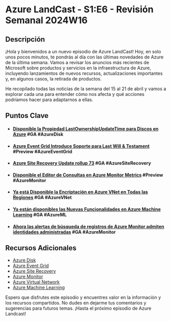 # Azure LandCast - S1:E6 - Revisión Semanal 2024W16

## Descripción
¡Hola y bienvenidos a un nuevo episodio de Azure LandCast! Hoy, en solo unos pocos minutos, te pondrás al día con las últimas novedades de Azure de la última semana. Vamos a revisar los anuncios más recientes de Microsoft sobre productos y servicios en la infraestructura de Azure, incluyendo lanzamientos de nuevos recursos, actualizaciones importantes y, en algunos casos, la retirada de productos.

He recopilado todas las noticias de la semana del 15 al 21 de abril y vamos a explorar cada una para entender cómo nos afecta y qué acciones podríamos hacer para adaptarnos a ellas.
## Puntos Clave

- #### [Disponible la Propiedad LastOwnershipUpdateTime para Discos en Azure](https://azure.microsoft.com/en-us/updates/ga-new-property-for-diskslastownershipupdatetime/) #GA #AzureDisk
- #### [Azure Event Grid Introduce Soporte para Last Will & Testament](https://azure.microsoft.com/en-us/updates/azure-event-grid-support-for-last-will-testament-lwt-capabilities-now-in-public-preview/) #Preview #AzureEventGrid
- #### [Azure Site Recovery Update rollup 73](https://azure.microsoft.com/en-us/updates/generally-available-azure-site-recovery-update-rollup-73-april-2024/) #GA #AzureSiteRecovery
- #### [Disponible el Editor de Consultas en Azure Monitor Metrics](https://azure.microsoft.com/en-us/updates/publicpreviewofqueryeditorinmetricexplorer/) #Preview #AzureMonitor 
- ####  [Ya está Disponible la Encriptación en Azure VNet en Todas las Regiones](https://azure.microsoft.com/en-us/updates/general-availability-azure-virtual-network-encryption-availability-in-all-regions/) #GA #AzureVNet 
- #### [Ya están disponibles las Nuevas Funcionalidades en Azure Machine Learning]([azure.microsoft.com](https://azure.microsoft.com/en-us/updates/azure-machine-learning-general-availability-for-april-2024/)) #GA #AzureML
- #### [Ahora las alertas de búsqueda de registros de Azure Monitor admiten identidades administradas](https://azure.microsoft.com/en-us/updates/ga-azure-monitor-log-search-alerts-support-managed-identities/) #GA #AzureMonitor 


## Recursos Adicionales
- [Azure Disk](https://learn.microsoft.com/en-us/azure/virtual-machines/disks-types)
- [Azure Event Grid](https://learn.microsoft.com/en-us/azure/event-grid/overview)
- [Azure Site Recovery](https://learn.microsoft.com/en-us/azure/site-recovery/site-recovery-overview)
- [Azure Monitor](https://learn.microsoft.com/en-us/azure/azure-monitor/overview)
- [Azure Virtual Network](https://learn.microsoft.com/en-us/azure/virtual-network/virtual-networks-overview)
- [Azure Machine Learning](https://learn.microsoft.com/en-us/azure/machine-learning/overview-what-is-azure-machine-learning?view=azureml-api-2)

Espero que disfrutes este episodio y encuentres valor en la información y los recursos compartidos. No dudes en dejarme tus comentarios y sugerencias para futuros temas. ¡Hasta el próximo episodio de Azure Landcast!